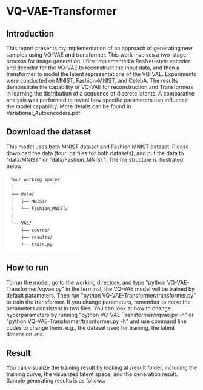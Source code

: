 # VQ-VAE-Transformer
## Introduction
This report presents my implementation of an approach of generating new samples using VQ-VAE and transformer. This work involves a two-stage process for image generation. I first implemented a ResNet-style encoder and decoder for the VQ-VAE to reconstruct the input data, and then a transformer to model the latent representations of the VQ-VAE. Experiments were conducted on MNIST, Fashion-MNIST, and CelebA. The results demonstrate the capability of VQ-VAE for reconstruction and Transformers in learning the distribution of a sequence of discrete latents. A comparative analysis was performed to reveal how specific parameters can influence the model capability.
More details can be found in Variational_Autoencoders.pdf

## Download the dataset
This model uses both MNIST dataset and Fashion MNIST dataset. Please download the data (four .gz files for both datasets), and
put the data to "data/MNIST" or "data/Fashion_MNIST". The file structure is illustrated below:

<img src="file_structure.png" width="200" height="200">

## How to run
To run the model, go to the working directory, and type "python VQ-VAE-Transformer/vqvae.py" in the terminal, the VQ-VAE model will be trained by default parameters. Then run "python VQ-VAE-Transformer/transformer.py" to train the transformer. If you change parameters, remember to make the parameters consistent in two files. You can look at how to change hyperparameters by running "python VQ-VAE-Transformer/vqvae.py -h" or "python VQ-VAE-Transformer/trasnformer.py -h" and use command line codes to change them. e.g., the dataset used for training, the latent dimension .etc.

## Result
You can visualize the training result by looking at /result folder, including the training curve, the visualized latent space, and the generation result.  
Sample generating results is as follows:
